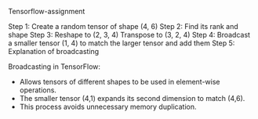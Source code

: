 Tensorflow-assignment

Step 1: Create a random tensor of shape (4, 6)
Step 2: Find its rank and shape
Step 3: Reshape to (2, 3, 4)
Transpose to (3, 2, 4)
Step 4: Broadcast a smaller tensor (1, 4) to match the larger tensor and add them
Step 5: Explanation of broadcasting

Broadcasting in TensorFlow:
- Allows tensors of different shapes to be used in element-wise operations.
- The smaller tensor (4,1) expands its second dimension to match (4,6).
- This process avoids unnecessary memory duplication.

